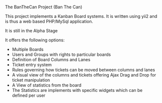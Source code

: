 The BanTheCan Project (Ban The Can)

This project implements a Kanban Board systems. It is written using yii2 and is thus a web based PHP/MySql application.

It is still in the Alpha Stage

It offers the following options:
* Multiple Boards
* Users and Groups with rights to particular boards
* Definition of Board Columns and Lanes
* Ticket entry system
* Rules governing how tickets can be moved between columns and lanes
* A visual view of the columns and tickets offering Ajax Drag and Drop for ticket manipulation
* A View of statistics from the board
* The Statistics are implements with specific widgets which can be defined per user

